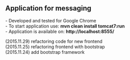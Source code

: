 <H2>Application for messaging</H2>
- Developed and tested for Google Chrome <br>
- To start application use: <b>mvn clean install tomcat7:run</b><br>
- Application is available on: <b>http://localhost:8555/</b>

(2015.11.29) refactoring code for new frontend<br>
(2015.11.25) refactoring frontend with bootstrap<br>
(2015.11.24) add bootstrap framework
